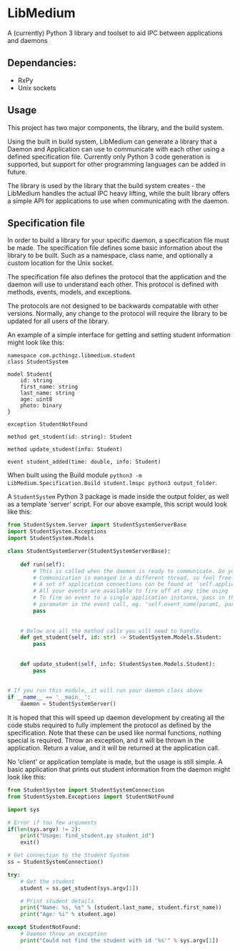 # LibMedium
A (currently) Python 3 library and toolset to aid IPC between applications and daemons

## Dependancies:
 * RxPy
 * Unix sockets

## Usage
This project has two major components, the library, and the build system.

Using the built in build system, LibMedium can generate a library that a Daemon and Application can use to communicate with each other using a defined specification file. Currently only Python 3 code generation is supported, but support for other programming languages can be added in future.

The library is used by the library that the build system creates - the LibMedium handles the actual IPC heavy lifting, while the built library offers a simple API for applications to use when communicating with the daemon.

## Specification file
In order to build a library for your specific daemon, a specification file must be made. The specification file defines some basic information about the library to be built. Such as a namespace, class name, and optionally a custom location for the Unix socket.

The specification file also defines the protocol that the application and the daemon will use to understand each other. This protocol is defined with methods, events, models, and exceptions.

The protocols are not designed to be backwards compatable with other versions. Normally, any change to the protocol will require the library to be updated for all users of the library.

An example of a simple interface for getting and setting student information might look like this:

```
namespace com.pcthingz.libmedium.student
class StudentSystem

model Student{
    id: string
    first_name: string
    last_name: string
    age: uint8
    photo: binary
}

exception StudentNotFound

method get_student(id: string): Student

method update_student(info: Student)

event student_added(time: double, info: Student)
```

When built using the Build module `python3 -m LibMedium.Specification.Build student.lmspc python3 output_folder`.

A `StudentSystem` Python 3 package is made inside the output folder, as well as a template 'server' script. For our above example, this script would look like this:
```Python
from StudentSystem.Server import StudentSystemServerBase
import StudentSystem.Exceptions
import StudentSystem.Models

class StudentSystemServer(StudentSystemServerBase):
    
    def run(self):
        # This is called when the daemon is ready to communicate. Do your background tasks in here.
        # Communication is managed in a different thread, so feel free to place your infinate loop here.
        # A set of application connections can be found at 'self.applications'.
        # All your events are available to fire off at any time using 'self.event_name(*params)'.
        # To fire an event to a single application instance, pass in the application as the last
        # paramater in the event call, eg. 'self.event_name(param1, param2, application)'
        pass
    
    
    # Below are all the method calls you will need to handle.
    def get_student(self, id: str) -> StudentSystem.Models.Student:
        pass
    
    
    def update_student(self, info: StudentSystem.Models.Student):
        pass
    
    
# If you run this module, it will run your daemon class above
if __name__ == '__main__':
    daemon = StudentSystemServer()

```
It is hoped that this will speed up daemon development by creating all the code stubs required to fully implement the protocol as defined by the specification. Note that these can be used like normal functions, nothing special is required. Throw an exception, and it will be thrown in the application. Return a value, and it will be returned at the application call.

No 'client' or application template is made, but the usage is still simple. A basic application that prints out student information from the daemon might look like this:

```Python
from StudentSystem import StudentSystemConnection
from StudentSystem.Exceptions import StudentNotFound

import sys

# Error if too few arguments
if(len(sys.argv) != 2):
    print("Usage: find_student.py student_id")
    exit()

# Get connection to the Student System
ss = StudentSystemConnection()

try:
    # Get the student
    student = ss.get_student(sys.argv[1])

    # Print student details
    print("Name: %s, %s" % (student.last_name, student.first_name))
    print("Age: %i" % student.age)

except StudentNotFound:
    # Daemon threw an exception
    print("Could not find the student with id '%s'" % sys.argv[1]) 
```
